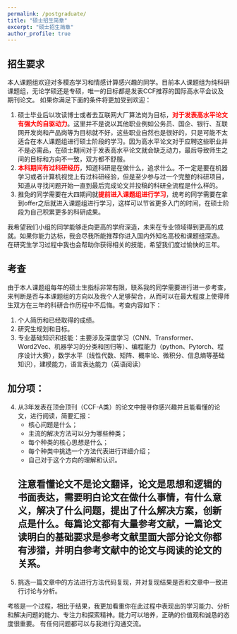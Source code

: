 ```yaml
---
permalink: /postgraduate/
title: "硕士招生简章"
excerpt: "硕士招生简章"
author_profile: true
---
```


## 招生要求

本人课题组欢迎对多模态学习和情感计算感兴趣的同学。目前本人课题组为纯科研课题组，无论学硕还是专硕，唯一的目标都是发表CCF推荐的国际高水平会议及期刊论文。
如果你满足下面的条件将更加受到欢迎：

1. 硕士毕业后以攻读博士或者去互联网大厂算法岗为目标，<span style="color:red">**对于发表高水平论文有强大的自驱动力**</span>。这里并不是说以其他职业例如公务员、国企、银行、互联网开发岗和产品岗等为目标就不好，这些职业自然也是很好的，只是可能不太适合在本人课题组进行硕士阶段的学习。因为高水平论文对于应聘这些职业并不是必需品，在硕士期间对于发表高水平论文就会缺乏动力，最后导致师生之间的目标和方向不一致，双方都不舒服。
2. <span style="color:red">**本科期间有过科研经历**</span>，知道科研是在做什么，追求什么。不一定是要在机器学习或者计算机视觉上有过科研经验，但是至少参与过一个完整的科研项目，知道从寻找问题开始一直到最后完成论文并投稿的科研全流程是什么样的。
3. 推免的同学需要在大四期间就<span style="color:red">**提前进入课题组进行学习**</span>，统考的同学需要在拿到offer之后就进入课题组进行学习，这样可以节省更多入门的时间，在硕士阶段为自己积累更多的科研成果。

我希望我们小组的同学能够走向更高的学府深造，未来在专业领域得到更高的成就。如果你能力达标，我会尽我所能推荐你进入国内外知名高校和课题组深造。
在研究生学习过程中我也会帮助你获得相关的技能，希望我们度过愉快的三年。

## 考查

由于本人课题组每年的硕士生指标非常有限，联系我的同学需要进行进一步考查，来判断是否与本课题组的方向以及我个人足够契合，从而可以在最大程度上使得师生双方在三年的科研合作历程中不后悔。考查内容如下：

1. 个人简历和已经取得的成绩。
2. 研究生规划和目标。
3. 专业基础知识和技能：主要涉及深度学习（CNN、Transformer、Word2Vec、机器学习的分类和回归等）、编程能力（python、Pytorch、程序设计大赛），数学水平（线性代数、矩阵、概率论、微积分、信息熵等基础知识），建模能力，语言表达能力（英语阅读）
## 加分项：
4. 从3年发表在顶会顶刊（CCF-A类）的论文中搜寻你感兴趣并且能看懂的论文，进行阅读，简要汇报：
   * 核心问题是什么；
   * 主流的解决方法可以分为哪些种类；
   * 每个种类的核心思想是什么；
   * 每个种类中挑选一个方法代表进行详细介绍；
   * 自己对于这个方向的理解和认识。
   ## 注意看懂论文不是论文翻译，论文是思想和逻辑的书面表达，需要明白论文在做什么事情，有什么意义，解决了什么问题，提出了什么解决方案，创新点是什么。每篇论文都有大量参考文献，一篇论文读明白的基础要求是参考文献里面大部分论文你都有涉猎，并明白参考文献中的论文与阅读的论文的关系。
5. 挑选一篇文章中的方法进行方法代码复现，并对复现结果是否和文章中一致进行讨论与分析。

考核是一个过程，相比于结果，我更加看重你在此过程中表现出的学习能力、分析和解决问题的能力、专注力和探索精神。能力可以培养，正确的价值观和诚恳的态度很重要。
有任何问题都可以与我进行沟通交流。
